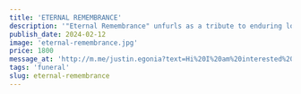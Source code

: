 ```yaml
---
title: 'ETERNAL REMEMBRANCE'
description: '"Eternal Remembrance" unfurls as a tribute to enduring love and cherished memories. Within this exquisite bouquet, soft hues of peach, white, and pink roses intertwine with lush hydrangeas, creating a tapestry of timeless beauty. Each bloom represents a chapter of remembrance, a delicate whisper of affection that transcends the passage of time. With every petal, it honors the lasting imprint of those we hold dear, offering solace and comfort in their eternal presence. As the fragrance of these blooms fills the air, it serves as a gentle reminder that love knows no bounds and memories endure forever.'
publish_date: 2024-02-12
image: 'eternal-remembrance.jpg'
price: 1800
message_at: 'http://m.me/justin.egonia?text=Hi%20I%20am%20interested%20in%20this%20product.%20Could%20you%20please%20provide%20availability%20details?%0A%0Aproduct%20link:%20https://jjj-flowershop.vercel.app/shop/eternal-remembrance'
tags: 'funeral'
slug: eternal-remembrance
---
```

